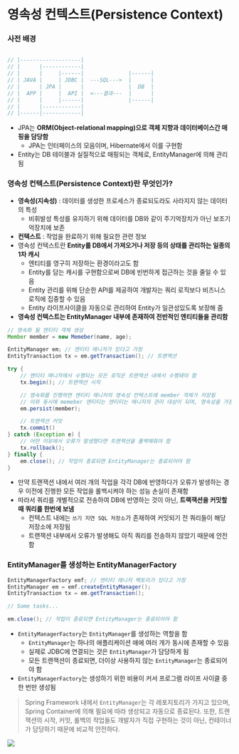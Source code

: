 # 영속성 컨텍스트(Persistence Context)

### 사전 배경
```java

// |-------------------|
// |      |------------|
// |      |     |------|              |------|
// | JAVA |     | JDBC |  ---SQL--->  |      |
// |      | JPA |      |              |  DB  |
// |  APP |     |  API |  <---결과---  |      |
// |      |     |------|              |------|
// |      |------------|
// |------|------------|

```

* JPA는 **ORM(Object-relational mapping)으로 객체 지향과 데이터베이스간 매핑을 담당함**
	* JPA는 인터페이스의 모음이며, Hibernate에서 이를 구현함
* Entity는 DB 테이블과 실질적으로 매핑되는 객체로, EntityManager에 의해 관리됨

### 영속성 컨텍스트(Persistence Context)란 무엇인가?

* **영속성(지속성)** : 데이터를 생성한 프로세스가 종료되도라도 사라지지 않는 데이터의 특성
	* 비휘발성 특성를 유지하기 위해 데이터를 DB와 같이 주기억장치가 아닌 보조기억장치에 보존
* **컨텍스트** : 작업을 완료하기 위해 필요한 관련 정보
* 영속성 컨텍스트란 **Entity를 DB에서 가져오거나 저장 등의 상태를 관리하는 일종의 1차 캐시**
	* 엔티티를 영구히 저장하는 환경이라고도 함
	* Entity를 담는 캐시를 구현함으로써 DB에 빈번하게 접근하는 것을 줄일 수 있음
	* Entity 관리를 위해 단순한 API를 제공하여 개발자는 쿼리 로직보다 비즈니스 로직에 집중할 수 있음
	* Entity 라이프사이클을 자동으로 관리하여 Entity가 일관성있도록 보장해 줌
* **영속성 컨텍스트는 EntityManager 내부에 존재하여 전반적인 엔티티들을 관리함**

```java
// 영속화 될 엔티티 객체 생성
Member member = new Memeber(name, age);

EntityManager em; // 엔티티 매니저가 있다고 가정
EntityTransaction tx = em.getTransaction(); // 트랜잭션

try {
	// 엔티티 매니저에서 수행되는 모든 로직은 트랜잭션 내에서 수행돼야 함
	tx.begin(); // 트랜잭션 시작

	// 영속화를 진행하면 엔티티 매니저의 영속성 컨텍스트에 member 객체가 저장됨
	// 이와 동시에 memeber 엔티티는 엔티티는 매니저의 관리 대상이 되며, 영속성을 가짐
	em.persist(member);

	// 트랜잭션 커밋
	tx.commit()
} catch (Exception e) {
	// 어떤 이유에서 오류가 발생했다면 트랜잭션을 롤백해줘야 함
	tx.rollback();
} finally {
	em.close(); // 작업이 종료되면 EntityManager는 종료되어야 함
}
```

* 만약 트랜잭션 내에서 여러 개의 작업을 각각 DB에 반영하다가 오류가 발생하는 경우 이전에 진행한 모든 작업을 롤백시켜야 하는 성능 손실이 존재함
* 따라서 쿼리를 개별적으로 전송하여 DB에 반영하는 것이 아닌, **트랙잭션을 커밋할 때 쿼리를 한번에 보냄**
	* 컨텍스트 내에는 `쓰기 지연 SQL 저장소`가 존재하여 커밋되기 전 쿼리들이 해당 저장소에 저장됨
	* 트랜잭션 내부에서 오류가 발생해도 아직 쿼리를 전송하지 않았기 때문에 안전함

### EntityManager를 생성하는 EntityManagerFactory
```java
EntityManagerFactory emf; // 엔티티 매니저 팩토리가 있다고 가정
EntityManager em = emf.createEntityManager();
EntityTransaction tx = em.getTransaction();

// Some tasks...

em.close(); // 작업이 종료되면 EntityManager는 종료되어야 함
```

* `EntityManagerFactory`는 `EntityManager`를 생성하는 역할을 함
	* `EntityManager`는 하나의 애플리케이션 애에 여러 개가 동시에 존재할 수 있음
	* 실제로 JDBC에 연결되는 것은 `EntityManager`가 담당하게 됨
	* 모든 트랜잭션이 종료되면, 더이상 사용하지 않는 `EntityManager`는 종료되어야 함
* `EntityManagerFactory`는 생성하기 위한 비용이 커서 프로그램 라이프 사이클 중 한 번만 생성됨

> Spring Framework 내에서 `EntityManager`는 각 레포지토리가 가지고 있으며, Spring Container에 의해 필요에 따라 생성되고 자동으로 종료된다. 또한, 트랜잭션의 시작, 커밋, 롤백의 작업들도 개발자가 직접 구현하는 것이 아닌, 컨테이너가 담당하기 때문에 비교적 안전하다.

![](https://www.baeldung.com/wp-content/uploads/2019/11/extended-persistence-context.png)